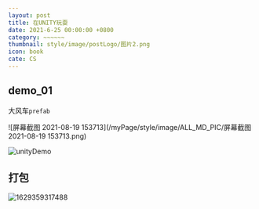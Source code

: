 ```yaml
---
layout: post
title: 在UNITY玩耍
date: 2021-6-25 00:00:00 +0800
category: ~~~~~~
thumbnail: style/image/postLogo/图片2.png
icon: book
cate: CS
---
```



## demo_01

大风车`prefab`

![屏幕截图 2021-08-19 153713](/myPage/style/image/ALL_MD_PIC/屏幕截图 2021-08-19 153713.png)

![unityDemo](/myPage/style/image/ALL_MD_PIC/unityDemo.gif)

## 打包

![1629359317488](/myPage/style/image/ALL_MD_PIC/1629359317488.png)






